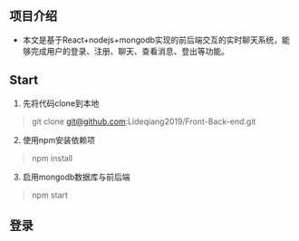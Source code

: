 ## 项目介绍
- 本文是基于React+nodejs+mongodb实现的前后端交互的实时聊天系统，能够完成用户的登录、注册、聊天、查看消息、登出等功能。

## Start
1. 先将代码clone到本地
> git clone git@github.com:Lideqiang2019/Front-Back-end.git
2. 使用npm安装依赖项
> npm install
3. 启用mongodb数据库与前后端
> npm start

## 登录
